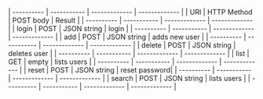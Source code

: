 | ---------- | ----------- | ------------- | ------------- |
|     URI    | HTTP Method |   POST body   |     Result    |
| ---------- | ----------- | ------------- | ------------- |
| login      |    POST     | JSON string   |     login     |
| ---------- | ----------- | ------------- | ------------- |
| add        |    POST     | JSON string   | adds new user |
| ---------- | ----------- | ------------- | ------------- |
| delete     |    POST     | JSON string   | deletes user  |
| ---------- | ----------- | ------------- | ------------- |
| list       |    GET      | empty         | lists users   |
| ---------- | ----------- | ------------- | ------------- |
| reset      |    POST     | JSON string   | reset password|
| ---------- | ----------- | ------------- | ------------- |
| search     |    POST     | JSON string   | lists users   |
| ---------- | ----------- | ------------- | ------------- |
